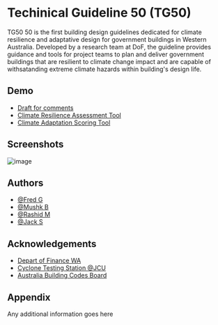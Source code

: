 
# Techinical Guideline 50 (TG50)

TG50 50 is the first building design guidelines dedicated for climate resilience and adaptative design for government buildings in Western Australia. Developed by a research team at DoF, the guideline provides guidance and tools for project teams to plan and deliver government buildings that are resilient to climate change impact and are capable of withsatanding extreme climate hazards within building's design life.


## Demo

 - [Draft for comments](https://www.wa.gov.au/organisation/department-of-finance) 
 - [Climate Resilience Assessment Tool](https://www.wa.gov.au/organisation/department-of-finance)
 - [Climate Adaptation Scoring Tool](https://www.wa.gov.au/organisation/department-of-finance)

 




## Screenshots

![image](https://github.com/user-attachments/assets/3cb8a1c3-26d7-425f-b1e6-d23647ac78ad)

## Authors

- [@Fred G](https://www.github.com/gbuilding)
- [@Mushk B](https://www.github.com/gbuilding)
- [@Rashid M](https://www.github.com/gbuilding)
- [@Jack S](https://www.github.com/gbuilding)

## Acknowledgements

 - [Depart of Finance WA](https://www.wa.gov.au/organisation/department-of-finance)
 - [Cyclone Testing Station @JCU](https://www.jcu.edu.au/cyclone-testing-station)
 - [Australia Building Codes Board](https://www.abcb.gov.au/)


## Appendix

Any additional information goes here

